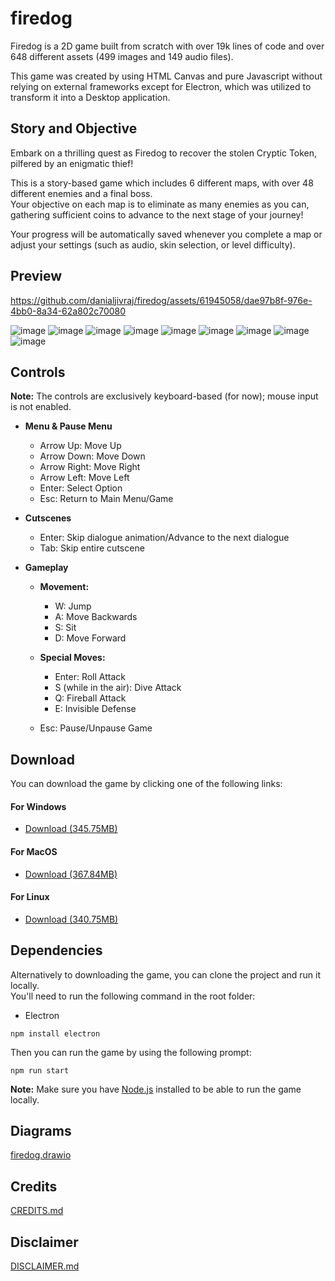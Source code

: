 # firedog
Firedog is a 2D game built from scratch with over 19k lines of code and over 648 different assets (499 images and 149 audio files).

This game was created by using HTML Canvas and pure Javascript without relying on external frameworks except for 
Electron, which was utilized to transform it into a Desktop application.

## Story and Objective
Embark on a thrilling quest as Firedog to recover the stolen Cryptic Token, pilfered by an enigmatic thief! <br>

This is a story-based game which includes 6 different maps, with over 48 different enemies and a final boss. <br>
Your objective on each map is to eliminate as many enemies as you can, gathering sufficient coins to advance to the next stage of your journey! <br>

Your progress will be automatically saved whenever you complete a map or adjust your settings (such as audio, skin selection, or level difficulty).

## Preview
https://github.com/danialjivraj/firedog/assets/61945058/dae97b8f-976e-4bb0-8a34-62a802c70080

![image](https://github.com/danialjivraj/firedog/assets/61945058/93dfb886-7d84-490f-a095-22a72345d674)
![image](https://github.com/danialjivraj/firedog/assets/61945058/a0748eec-72bc-4c61-9d9b-bd70c2bdffc9)
![image](https://github.com/danialjivraj/firedog/assets/61945058/87ae694b-1994-43bd-894d-a1a64a4b2ee9)
![image](https://github.com/danialjivraj/firedog/assets/61945058/59286ed2-aa81-4546-8472-5f2649d151a6)
![image](https://github.com/danialjivraj/firedog/assets/61945058/8c90196b-fe97-4a0b-9e0c-7f0789cab60a)
![image](https://github.com/danialjivraj/firedog/assets/61945058/87d61289-d150-4b47-b1b9-6d14b677fd0e)
![image](https://github.com/danialjivraj/firedog/assets/61945058/69e747d4-1883-4b70-9e36-774001fc359a)
![image](https://github.com/danialjivraj/firedog/assets/61945058/23c0eacf-222f-4257-9e6c-338389481188)
![image](https://github.com/danialjivraj/firedog/assets/61945058/1643f8bf-7cf2-4790-aad0-94c123e86ca8)

## Controls

**Note:** The controls are exclusively keyboard-based (for now); mouse input is not enabled.

- **Menu & Pause Menu**
  - Arrow Up: Move Up
  - Arrow Down: Move Down
  - Arrow Right: Move Right
  - Arrow Left: Move Left
  - Enter: Select Option
  - Esc: Return to Main Menu/Game

- **Cutscenes**
  - Enter: Skip dialogue animation/Advance to the next dialogue
  - Tab: Skip entire cutscene

- **Gameplay**
  - **Movement:**
    - W: Jump
    - A: Move Backwards
    - S: Sit
    - D: Move Forward

  - **Special Moves:**
    - Enter: Roll Attack
    - S (while in the air): Dive Attack
    - Q: Fireball Attack
    - E: Invisible Defense

  - Esc: Pause/Unpause Game

## Download

You can download the game by clicking one of the following links:

#### For Windows
- [Download (345.75MB)](https://www.mediafire.com/file/qyevkifbijgp18p/Firedog-win32-x64.rar/file)

#### For MacOS
- [Download (367.84MB)](https://www.mediafire.com/file/702hi2e6voc6gtm/Firedog-darwin-x64.zip/file)

#### For Linux
- [Download (340.75MB)](https://www.mediafire.com/file/agnji9q0dx7g9ra/Firedog-linux-x64.rar/file)

## Dependencies
Alternatively to downloading the game, you can clone the project and run it locally. <br>
You'll need to run the following command in the root folder:
- Electron
```
npm install electron
```

Then you can run the game by using the following prompt:
```
npm run start
```

**Note:** Make sure you have [Node.js](https://nodejs.org/en/download) installed to be able to run the game locally.

## Diagrams
[firedog.drawio](https://drive.google.com/file/d/1UzqG0iWC3djNO5h_WFIayjSSvS6cQqbG/view?usp=sharing)

## Credits
[CREDITS.md](https://github.com/danialjivraj/firedog/blob/main/CREDITS.md)

## Disclaimer
[DISCLAIMER.md](https://github.com/danialjivraj/firedog/blob/main/DISCLAIMER.md)

